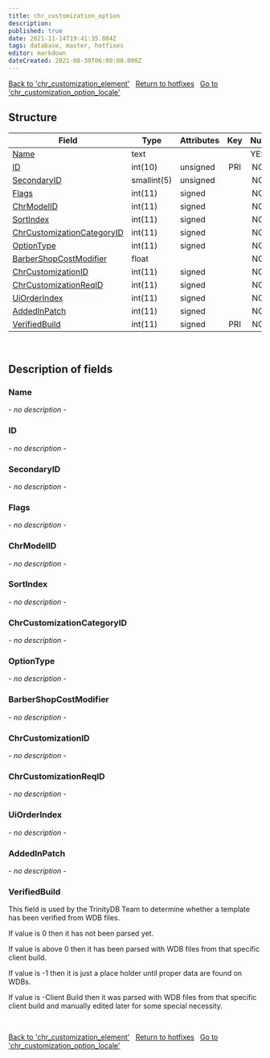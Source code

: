 ```yaml
---
title: chr_customization_option
description: 
published: true
date: 2021-11-14T19:41:35.084Z
tags: database, master, hotfixes
editor: markdown
dateCreated: 2021-08-30T06:00:00.000Z
---
```


<a href="https://trinitycore.info/de/database/master/hotfixes/chr_customization_element" class="mt-5 v-btn v-btn--depressed v-btn--flat v-btn--outlined theme--light v-size--default darkblue--text text--lighten-3"><span class="v-btn__content"><i aria-hidden="true" class="v-icon notranslate v-icon--left mdi mdi-arrow-left theme--light"></i><span>Back to 'chr_customization_element'</span></span></a>&nbsp;&nbsp;&nbsp;<a href="https://trinitycore.info/de/database/master/hotfixes/home" class="mt-5 v-btn v-btn--depressed v-btn--flat v-btn--outlined theme--light v-size--default darkblue--text text--lighten-3"><span class="v-btn__content"><i aria-hidden="true" class="v-icon notranslate v-icon--left mdi mdi-home-outline theme--light"></i><span>Return to hotfixes</span></span></a>&nbsp;&nbsp;&nbsp;<a href="https://trinitycore.info/de/database/master/hotfixes/chr_customization_option_locale" class="mt-5 v-btn v-btn--depressed v-btn--flat v-btn--outlined theme--light v-size--default darkblue--text text--lighten-3"><span class="v-btn__content"><span>Go to 'chr_customization_option_locale'</span><i aria-hidden="true" class="v-icon notranslate v-icon--right mdi mdi-arrow-right theme--light"></i></span></a>

## Structure

| Field | Type | Attributes | Key | Null | Default | Extra | Comment |
| --- | --- | --- | :---: | :---: | --- | --- | --- |
| [Name](#name) | text |  |  | YES | NULL |  |  |
| [ID](#id) | int(10) | unsigned | PRI | NO | 0 |  |  |
| [SecondaryID](#secondaryid) | smallint(5) | unsigned |  | NO | 0 |  |  |
| [Flags](#flags) | int(11) | signed |  | NO | 0 |  |  |
| [ChrModelID](#chrmodelid) | int(11) | signed |  | NO | 0 |  |  |
| [SortIndex](#sortindex) | int(11) | signed |  | NO | 0 |  |  |
| [ChrCustomizationCategoryID](#chrcustomizationcategoryid) | int(11) | signed |  | NO | 0 |  |  |
| [OptionType](#optiontype) | int(11) | signed |  | NO | 0 |  |  |
| [BarberShopCostModifier](#barbershopcostmodifier) | float |  |  | NO | 0 |  |  |
| [ChrCustomizationID](#chrcustomizationid) | int(11) | signed |  | NO | 0 |  |  |
| [ChrCustomizationReqID](#chrcustomizationreqid) | int(11) | signed |  | NO | 0 |  |  |
| [UiOrderIndex](#uiorderindex) | int(11) | signed |  | NO | 0 |  |  |
| [AddedInPatch](#addedinpatch) | int(11) | signed |  | NO | 0 |  |  |
| [VerifiedBuild](#verifiedbuild) | int(11) | signed | PRI | NO | 0 |  |  |
&nbsp;
## Description of fields

### Name
*- no description -*
&nbsp;

### ID
*- no description -*
&nbsp;

### SecondaryID
*- no description -*
&nbsp;

### Flags
*- no description -*
&nbsp;

### ChrModelID
*- no description -*
&nbsp;

### SortIndex
*- no description -*
&nbsp;

### ChrCustomizationCategoryID
*- no description -*
&nbsp;

### OptionType
*- no description -*
&nbsp;

### BarberShopCostModifier
*- no description -*
&nbsp;

### ChrCustomizationID
*- no description -*
&nbsp;

### ChrCustomizationReqID
*- no description -*
&nbsp;

### UiOrderIndex
*- no description -*
&nbsp;

### AddedInPatch
*- no description -*
&nbsp;

### VerifiedBuild
This field is used by the TrinityDB Team to determine whether a template has been verified from WDB files.

If value is 0 then it has not been parsed yet.

If value is above 0 then it has been parsed with WDB files from that specific client build.

If value is -1 then it is just a place holder until proper data are found on WDBs.

If value is -Client Build then it was parsed with WDB files from that specific client build and manually edited later for some special necessity.

&nbsp;

<a href="https://trinitycore.info/de/database/master/hotfixes/chr_customization_element" class="mt-5 v-btn v-btn--depressed v-btn--flat v-btn--outlined theme--light v-size--default darkblue--text text--lighten-3"><span class="v-btn__content"><i aria-hidden="true" class="v-icon notranslate v-icon--left mdi mdi-arrow-left theme--light"></i><span>Back to 'chr_customization_element'</span></span></a>&nbsp;&nbsp;&nbsp;<a href="https://trinitycore.info/de/database/master/hotfixes/home" class="mt-5 v-btn v-btn--depressed v-btn--flat v-btn--outlined theme--light v-size--default darkblue--text text--lighten-3"><span class="v-btn__content"><i aria-hidden="true" class="v-icon notranslate v-icon--left mdi mdi-home-outline theme--light"></i><span>Return to hotfixes</span></span></a>&nbsp;&nbsp;&nbsp;<a href="https://trinitycore.info/de/database/master/hotfixes/chr_customization_option_locale" class="mt-5 v-btn v-btn--depressed v-btn--flat v-btn--outlined theme--light v-size--default darkblue--text text--lighten-3"><span class="v-btn__content"><span>Go to 'chr_customization_option_locale'</span><i aria-hidden="true" class="v-icon notranslate v-icon--right mdi mdi-arrow-right theme--light"></i></span></a>

